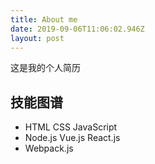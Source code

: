 ```yaml
---
title: About me
date: 2019-09-06T11:06:02.946Z
layout: post
---
```




这是我的个人简历

## 技能图谱
- HTML CSS JavaScript
- Node.js Vue.js React.js 
- Webpack.js




